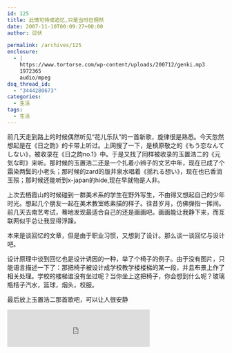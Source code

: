 ```yaml
---
id: 125
title: 此情可待成追忆,只是当时已惘然
date: 2007-11-10T00:09:27+00:00
author: 愆伏

permalink: /archives/125
enclosure:
  - |
    https://www.tortorse.com/wp-content/uploads/200712/genki.mp3
    1972365
    audio/mpeg
dsq_thread_id:
  - "3444280673"
categories:
  - 生活
tags:
  - 生活
---
```

前几天走到路上的时候偶然听见“花儿乐队”的一首新歌，旋律很是熟悉。今天忽然想起是在《日之韵》的卡带上听过。上网搜了一下，是槙原敬之的《もう恋なんてしない》，被收录在《日之韵no.1》中。于是又找了同样被收录的玉置浩二的《元気な町》来听。那时候的玉置浩二还是一个扎着小辫子的文艺中年，现在已成了个霜染两鬓的小老头；那时候的zard的版井泉水唱着《摇れる想い》，现在也已香消玉殒；那时候还能听到x-japan的hide,现在早就物是人非。 

上次去栖霞山的时候碰到一群美术系的学生在野外写生，不由得又想起自己的少年时光。想起几个朋友一起在美术教室练素描的样子。往昔岁月，仿佛弹指一挥间。前几天去南艺考试，蓦地发现最适合自己的还是画画吧。画画能让我静下来，而互联网似乎总让我显得浮躁。 

本来是谈回忆的文章，但是由于职业习惯，又想到了设计。那么谈一谈回忆与设计吧。 

设计原理中谈到回忆也是设计诱因的一种，举了个椅子的例子。由于没有图片，只能语言描述一下了：那把椅子被设计成学校教学楼楼梯的某一段，并且布景上作了相关处理。学校的楼梯谁没有坐过呢？当你坐上这把椅子，你会想到什么呢？玻璃瓶桔子汽水，篮球，烟头，校服。 

最后放上玉置浩二那首歌吧，可以让人很安静

<iframe width="330" height="86" frameborder="no" border="0" src="https://music.163.com/outchain/player?type=2&id=524146&auto=1&height=66"></iframe>